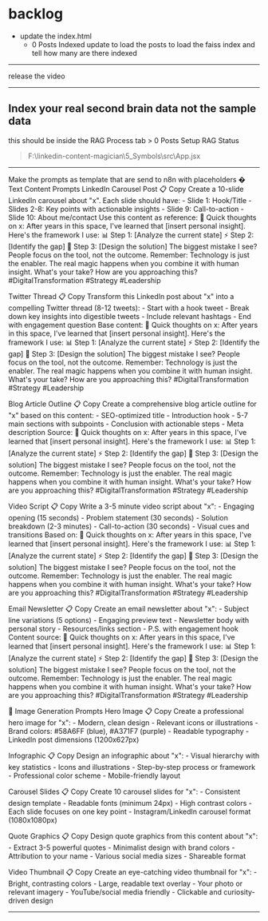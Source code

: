 # backlog
- update the index.html 
    - 0 Posts Indexed update to load the posts to  load the faiss index and tell how many are there indexed 

---

release the video 

---
Index your real second brain data not the sample data 
---
this should be inside the RAG Process tab > 0
Posts 
Setup
RAG Status
> F:\linkedin-content-magician\5_Symbols\src\App.jsx

---

Make the prompts as template that are send to n8n with placeholders
� Text Content Prompts
LinkedIn Carousel Post
📋 Copy
Create a 10-slide LinkedIn carousel about "x". Each slide should have: - Slide 1: Hook/Title - Slides 2-8: Key points with actionable insights - Slide 9: Call-to-action - Slide 10: About me/contact Use this content as reference: 🧠 Quick thoughts on x: After years in this space, I've learned that [insert personal insight]. Here's the framework I use: 📊 Step 1: [Analyze the current state] ⚡ Step 2: [Identify the gap] 🎯 Step 3: [Design the solution] The biggest mistake I see? People focus on the tool, not the outcome. Remember: Technology is just the enabler. The real magic happens when you combine it with human insight. What's your take? How are you approaching this? #DigitalTransformation #Strategy #Leadership

Twitter Thread
📋 Copy
Transform this LinkedIn post about "x" into a compelling Twitter thread (8-12 tweets): - Start with a hook tweet - Break down key insights into digestible tweets - Include relevant hashtags - End with engagement question Base content: 🧠 Quick thoughts on x: After years in this space, I've learned that [insert personal insight]. Here's the framework I use: 📊 Step 1: [Analyze the current state] ⚡ Step 2: [Identify the gap] 🎯 Step 3: [Design the solution] The biggest mistake I see? People focus on the tool, not the outcome. Remember: Technology is just the enabler. The real magic happens when you combine it with human insight. What's your take? How are you approaching this? #DigitalTransformation #Strategy #Leadership

Blog Article Outline
📋 Copy
Create a comprehensive blog article outline for "x" based on this content: - SEO-optimized title - Introduction hook - 5-7 main sections with subpoints - Conclusion with actionable steps - Meta description Source: 🧠 Quick thoughts on x: After years in this space, I've learned that [insert personal insight]. Here's the framework I use: 📊 Step 1: [Analyze the current state] ⚡ Step 2: [Identify the gap] 🎯 Step 3: [Design the solution] The biggest mistake I see? People focus on the tool, not the outcome. Remember: Technology is just the enabler. The real magic happens when you combine it with human insight. What's your take? How are you approaching this? #DigitalTransformation #Strategy #Leadership

Video Script
📋 Copy
Write a 3-5 minute video script about "x": - Engaging opening (15 seconds) - Problem statement (30 seconds) - Solution breakdown (2-3 minutes) - Call-to-action (30 seconds) - Visual cues and transitions Based on: 🧠 Quick thoughts on x: After years in this space, I've learned that [insert personal insight]. Here's the framework I use: 📊 Step 1: [Analyze the current state] ⚡ Step 2: [Identify the gap] 🎯 Step 3: [Design the solution] The biggest mistake I see? People focus on the tool, not the outcome. Remember: Technology is just the enabler. The real magic happens when you combine it with human insight. What's your take? How are you approaching this? #DigitalTransformation #Strategy #Leadership

Email Newsletter
📋 Copy
Create an email newsletter about "x": - Subject line variations (5 options) - Engaging preview text - Newsletter body with personal story - Resources/links section - P.S. with engagement hook Content source: 🧠 Quick thoughts on x: After years in this space, I've learned that [insert personal insight]. Here's the framework I use: 📊 Step 1: [Analyze the current state] ⚡ Step 2: [Identify the gap] 🎯 Step 3: [Design the solution] The biggest mistake I see? People focus on the tool, not the outcome. Remember: Technology is just the enabler. The real magic happens when you combine it with human insight. What's your take? How are you approaching this? #DigitalTransformation #Strategy #Leadership

🎨 Image Generation Prompts
Hero Image
📋 Copy
Create a professional hero image for "x": - Modern, clean design - Relevant icons or illustrations - Brand colors: #58A6FF (blue), #A371F7 (purple) - Readable typography - LinkedIn post dimensions (1200x627px)

Infographic
📋 Copy
Design an infographic about "x": - Visual hierarchy with key statistics - Icons and illustrations - Step-by-step process or framework - Professional color scheme - Mobile-friendly layout

Carousel Slides
📋 Copy
Create 10 carousel slides for "x": - Consistent design template - Readable fonts (minimum 24px) - High contrast colors - Each slide focuses on one key point - Instagram/LinkedIn carousel format (1080x1080px)

Quote Graphics
📋 Copy
Design quote graphics from this content about "x": - Extract 3-5 powerful quotes - Minimalist design with brand colors - Attribution to your name - Various social media sizes - Shareable format

Video Thumbnail
📋 Copy
Create an eye-catching video thumbnail for "x": - Bright, contrasting colors - Large, readable text overlay - Your photo or relevant imagery - YouTube/social media friendly - Clickable and curiosity-driven design

---